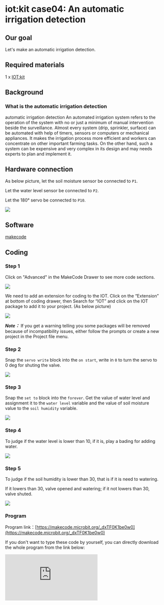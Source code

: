 # iot:kit case04: An automatic irrigation detection

## Our goal


 Let's make an automatic irrigation detection.


## Required materials


 1 x [IOT:kit](https://www.elecfreaks.com/micro-bit-smart-science-iot-kit.html)


## Background


### What is the automatic irrigation detection


 automatic irrigation detection An automated irrigation system refers to the operation of the system with no or just a minimum of manual intervention beside the surveillance. Almost every system (drip, sprinkler, surface) can be automated with help of timers, sensors or computers or mechanical appliances. It makes the irrigation process more efficient and workers can concentrate on other important farming tasks. On the other hand, such a system can be expensive and very complex in its design and may needs experts to plan and implement it.

## Hardware connection


As below picture, let the soil moisture sensor be connected to `P1`.

Let the water level sensor be connected to `P2`.

Let the 180° servo be connected to `P10`.

![](https://wiki-media-ef.oss-cn-hongkong.aliyuncs.com//images/case_04_01.png)

## Software


[makecode](https://makecode.microbit.org/#)

## Coding


### Step 1
 Click on "Advanced" in the MakeCode Drawer to see more code sections.

![](https://wiki-media-ef.oss-cn-hongkong.aliyuncs.com//images/iot_bit_11.jpg)

 We need to add an extension for coding to the IOT. Click on the “Extension” at bottom of coding drawer, then Search for “IOT” and click on the IOT package to add it to your project. (As below picture)

![](https://wiki-media-ef.oss-cn-hongkong.aliyuncs.com//images/iot_bit_12.jpg)

***Note：*** If you get a warning telling you some packages will be removed because of incompatibility issues, either follow the prompts or create a new project in the Project file menu.

### Step 2

Snap the `servo write` block into the `on start`, write in `0` to turn the servo to 0 deg for shuting the valve.

![](https://wiki-media-ef.oss-cn-hongkong.aliyuncs.com//images/case_04_02.png)

### Step 3

Snap the `set to` block into the `forever`.
Get the value of water level and assignment it to the `water level` variable and the value of soil moisture value to the `soil humidity` variable.

![](https://wiki-media-ef.oss-cn-hongkong.aliyuncs.com//images/case_04_03.png)

### Step 4

To judge if the water level is lower than 10, if it is, play a bading for adding water.


![](https://wiki-media-ef.oss-cn-hongkong.aliyuncs.com//images/case_04_04.png)

### Step 5

To judge if the soil humidity is lower than 30, that is if it is need to watering.

If it lowers than 30, valve opened and watering; if it not lowers than 30, valve shuted.

![](https://wiki-media-ef.oss-cn-hongkong.aliyuncs.com//images/case_04_05.png)

### Program

Program link：[https://makecode.microbit.org/_dxTF0K1be0w0](https://makecode.microbit.org/_dxTF0K1be0w0)

If you don't want to type these code by yourself, you can directly download the whole program from the link below:

<div
    style={{
        position: 'relative',
        paddingBottom: '60%',
        overflow: 'hidden',
    }}
>
    <iframe
        src="https://makecode.microbit.org/_dxTF0K1be0w0"
        frameborder="0"
        sandbox="allow-popups allow-forms allow-scripts allow-same-origin"
        style={{
            position: 'absolute',
            width: '100%',
            height: '100%',
        }}
    />
</div>


### Result


## Think


## Questions


## More Information
